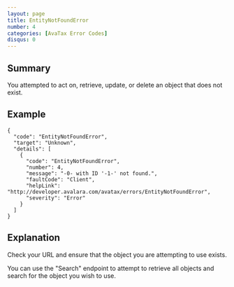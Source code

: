 ```yaml
---
layout: page
title: EntityNotFoundError
number: 4
categories: [AvaTax Error Codes]
disqus: 0
---
```


## Summary

You attempted to act on, retrieve, update, or delete an object that does not exist.

## Example

    {
      "code": "EntityNotFoundError",
      "target": "Unknown",
      "details": [
        {
          "code": "EntityNotFoundError",
          "number": 4,
          "message": "-0- with ID '-1-' not found.",
          "faultCode": "Client",
          "helpLink": "http://developer.avalara.com/avatax/errors/EntityNotFoundError",
          "severity": "Error"
        }
      ]
    }

## Explanation

Check your URL and ensure that the object you are attempting to use exists. 

You can use the "Search" endpoint to attempt to retrieve all objects and search for the object you wish to use.
